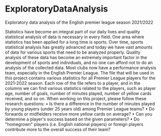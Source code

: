 # ExploratoryDataAnalysis
Exploratory data analysis of the English premier league season 2021/2022

Statistics have become an integral part of our daily lives and quality statistical analysis of data is necessary in every field. One area where statistics has been applied for a long time is sports. Over time, sports statistical analysis has greatly advanced and today we have vast amounts of data for various sports that need to be analyzed properly. Quality analysis of these data has become an extremely important factor in the development of sports and individuals, and no one can afford not to do an analysis of the collected data. Most clubs now have a performance analysis team, especially in the English Premier League. The file that will be used in this project contains various statistics for all Premier League players for the 2021-2022 season. Each row of the file refers to a player, and in the columns we can find various statistics related to the players, such as player age, number of goals, number of minutes played, number of yellow cards received, and so on.
When working on this project, please follow these research questions:
• Is there a difference in the number of minutes played by young players (under 25 years old) among Premier League teams? 
• Do forwards or midfielders receive more yellow cards on average? 
• Can you determine a player's success based on the given parameters? 
• Do "homegrown" players (i.e. English national players) or foreign players contribute more to the overall success of their team?
